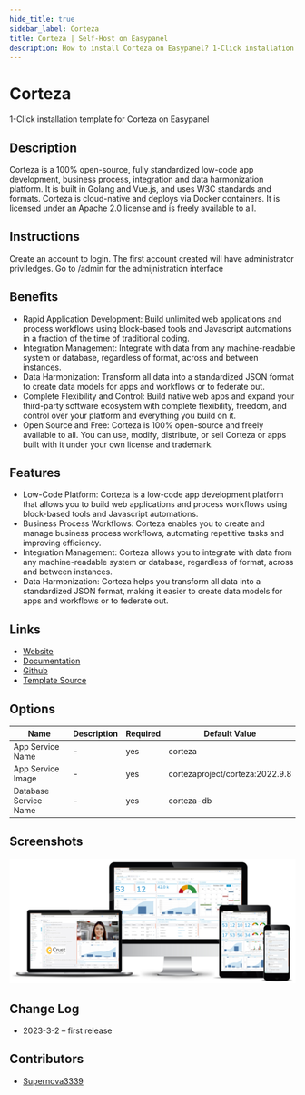 ```yaml
---
hide_title: true
sidebar_label: Corteza
title: Corteza | Self-Host on Easypanel
description: How to install Corteza on Easypanel? 1-Click installation template for Corteza on Easypanel
---
```


<!-- generated -->

# Corteza

1-Click installation template for Corteza on Easypanel

## Description

Corteza is a 100% open-source, fully standardized low-code app development, business process, integration and data harmonization platform. It is built in Golang and Vue.js, and uses W3C standards and formats. Corteza is cloud-native and deploys via Docker containers. It is licensed under an Apache 2.0 license and is freely available to all.

## Instructions

Create an account to login. The first account created will have administrator priviledges. Go to /admin for the admijnistration interface

## Benefits

- Rapid Application Development: Build unlimited web applications and process workflows using block-based tools and Javascript automations in a fraction of the time of traditional coding.
- Integration Management: Integrate with data from any machine-readable system or database, regardless of format, across and between instances.
- Data Harmonization: Transform all data into a standardized JSON format to create data models for apps and workflows or to federate out.
- Complete Flexibility and Control: Build native web apps and expand your third-party software ecosystem with complete flexibility, freedom, and control over your platform and everything you build on it.
- Open Source and Free: Corteza is 100% open-source and freely available to all. You can use, modify, distribute, or sell Corteza or apps built with it under your own license and trademark.

## Features

- Low-Code Platform: Corteza is a low-code app development platform that allows you to build web applications and process workflows using block-based tools and Javascript automations.
- Business Process Workflows: Corteza enables you to create and manage business process workflows, automating repetitive tasks and improving efficiency.
- Integration Management: Corteza allows you to integrate with data from any machine-readable system or database, regardless of format, across and between instances.
- Data Harmonization: Corteza helps you transform all data into a standardized JSON format, making it easier to create data models for apps and workflows or to federate out.

## Links

- [Website](https://cortezaproject.org)
- [Documentation](https://docs.cortezaproject.org)
- [Github](https://github.com/cortezaproject/corteza)
- [Template Source](https://github.com/easypanel-io/templates/tree/main/templates/corteza)

## Options

Name | Description | Required | Default Value
-|-|-|-
App Service Name | - | yes | corteza
App Service Image | - | yes | cortezaproject/corteza:2022.9.8
Database Service Name | - | yes | corteza-db

## Screenshots

![Corteza Screenshot](./assets/screenshot.png)

## Change Log

- 2023-3-2 – first release

## Contributors

- [Supernova3339](https://github.com/Supernova3339)
